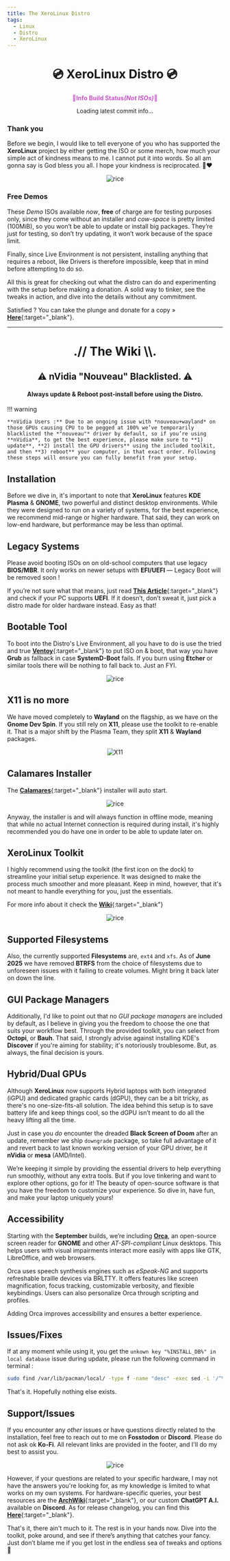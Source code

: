 ```yaml
---
title: The XeroLinux Distro
tags:
  - Linux
  - Distro
  - XeroLinux
---
```


<h1 align="center">💿 XeroLinux Distro 💿</h1>

<p align="center" style="font-size: 1.0em; color: #ca54ca;">
  🐧<strong>Info Build Status<em>(Not ISOs)</em></strong>🐧
</p>
<div id="live-build-commit" style="text-align: center; font-size: 0.96em;">
  Loading latest commit info...
</div>

### Thank you

Before we begin, I would like to tell everyone of you who has supported the **XeroLinux** project by either getting the ISO or some merch, how much your simple act of kindness means to me. I cannot put it into words. So all am gonna say is God bless you all. I hope your kindness is reciprocated. 🙏❤️

<p align="center">
    <img src="https://i.imgur.com/ejZ1ZQv.png" alt="rice">
</p>

### Free Demos

These *Demo* ISOs available *now*, **free** of charge are for testing purposes only, since they come without an installer and *cow-space* is pretty limited (100MiB), so you won’t be able to update or install big packages. They’re just for testing, so don’t try updating, it won’t work because of the space limit.

Finally, since Live Environment is not persistent, installing anything that requires a reboot, like Drivers is therefore impossible, keep that in mind before attempting to do so.

All this is great for checking out what the distro can do and experimenting with the setup before making a donation. A solid way to tinker, see the tweaks in action, and dive into the details without any commitment.

Satisfied ? You can take the plunge and donate for a copy » [**Here**](https://ko-fi.com/xerolinux/shop){:target="_blank"}.

---

<h1 align="center">.// The Wiki \\.</h1>

<h2 align="center">⚠️ <strong>nVidia "Nouveau" Blacklisted.</strong> ⚠️</h2>
<h4 align="center">Always update & Reboot post-install before using the Distro.</h4>

!!! warning

    **nVidia Users :** Due to an ongoing issue with *nouveau+wayland* on those GPUs causing CPU to be pegged at 100% we’ve temporarily blacklisted the *"nouveau"* driver by default, so if you’re using **nVidia**, to get the best experience, please make sure to **1) update**, **2) install the GPU drivers** using the included toolkit, and then **3) reboot** your computer, in that exact order. Following these steps will ensure you can fully benefit from your setup.

## Installation

Before we dive in, it's important to note that **XeroLinux** features **KDE Plasma** & **GNOME**, two powerful and distinct desktop environments. While they were designed to run on a variety of systems, for the best experience, we recommend mid-range or higher hardware. That said, they can work on low-end hardware, but performance may be less than optimal.

## Legacy Systems

Please avoid booting ISOs on on old-school computers that use legacy **BIOS/MBR**. It only works on newer setups with **EFI/UEFI** — Legacy Boot will be removed soon !

If you’re not sure what that means, just read [**This Article**](https://www.macrium.com/blog/understanding-mbr-bios-and-gpt-uefi){:target="_blank"} and check if your PC supports **UEFI**. If it doesn’t, don’t sweat it, just pick a distro made for older hardware instead. Easy as that!

## Bootable Tool

To boot into the Distro's Live Environment, all you have to do is use the tried and true [**Ventoy**](https://xerolinux.xyz/posts/ventoy-multi-boot/){:target="_blank"} to put ISO on & boot, that way you have **Grub** as fallback in case **SystemD-Boot** fails. If you burn using **Etcher** or similar tools there will be nothing to fall back to. Just an FYI.

<p align="center">
    <img src="https://i.imgur.com/LTVLXo3.png" alt="rice">
</p>

## X11 is no more

We have moved completely to **Wayland** on the flagship, as we have on the **Gnome Dev Spin**. If you still rely on **X11**, please use the toolkit to re-enable it. That is a major shift by the Plasma Team, they split **X11** & **Wayland** packages.

<p align="center">
    <img src="https://i.imgur.com/FeBe8gQ.png" alt="X11">
</p>

## Calamares Installer

The [**Calamares**](https://codeberg.org/Calamares/calamares){:target="_blank"} installer will auto start. 

<p align="center">
    <img src="https://i.imgur.com/QsLRWtG.png" alt="rice">
</p>

Anyway, the installer is and will always function in offline mode, meaning that while no actual Internet connection is required during install, it's highly recommended you do have one in order to be able to update later on.

## XeroLinux Toolkit

I highly recommend using the toolkit (the first icon on the dock) to streamline your initial setup experience. It was designed to make the process much smoother and more pleasant. Keep in mind, however, that it's not meant to handle everything for you, just the essentials.

For more info about it check the [**Wiki**](https://wiki.xerolinux.xyz/xlapit/){:target="_blank"}

<p align="center">
    <img src="https://i.imgur.com/yym6CPo.png" alt="rice">
</p>

## Supported Filesystems

Also, the currently supported **Filesystems** are, `ext4` and `xfs`. As of **June 2025** we have removed **BTRFS** from the choice of filesystems due to unforeseen issues with it failing to create volumes. Might bring it back later on down the line.

## GUI Package Managers

Additionally, I'd like to point out that no *GUI package managers* are included by default, as I believe in giving you the freedom to choose the one that suits your workflow best. Through the provided toolkit, you can select from **Octopi**, or **Bauh**. That said, I strongly advise against installing KDE's **Discover** if you're aiming for stability; it's notoriously troublesome. But, as always, the final decision is yours.

## Hybrid/Dual GPUs

Although **XeroLinux** now supports Hybrid laptops with both integrated (iGPU) and dedicated graphic cards (dGPU), they can be a bit tricky, as there's no one-size-fits-all solution. The idea behind this setup is to save battery life and keep things cool, so the dGPU isn’t meant to do all the heavy lifting all the time.

Just in case you *do* encounter the dreaded **Black Screen of Doom** after an update, remember we ship `downgrade` package, so take full advantage of it and revert back to last known working version of your GPU driver, be it **nVidia** or **mesa** (AMD/Intel).

We’re keeping it simple by providing the essential drivers to help everything run smoothly, without any extra tools. But if you love tinkering and want to explore other options, go for it! The beauty of open-source software is that you have the freedom to customize your experience. So dive in, have fun, and make your laptop uniquely yours!

## Accessibility

Starting with the **September** builds, we’re including [**Orca**](https://orca.gnome.org), an open-source screen reader for **GNOME** and other *AT-SPI-compliant* Linux desktops. This helps users with visual impairments interact more easily with apps like GTK, LibreOffice, and web browsers.

Orca uses speech synthesis engines such as *eSpeak-NG* and supports refreshable braille devices via BRLTTY. It offers features like screen magnification, focus tracking, customizable verbosity, and flexible keybindings. Users can also personalize Orca through scripting and profiles.

Adding Orca improves accessibility and ensures a better experience.

## Issues/Fixes

If at any moment while using it, you get the `unkown key "%INSTALL_DB%" in local database` issue during update, please run the following command in terminal :

```Bash
sudo find /var/lib/pacman/local/ -type f -name "desc" -exec sed -i '/^%INSTALLED_DB%$/,+2d' {} \;
```

That's it. Hopefully nothing else exists.

## Support/Issues

If you encounter any *other* issues or have questions directly related to the installation, feel free to reach out to me on **Fosstodon** or **Discord**. Please do not ask ok **Ko-Fi**. All relevant links are provided in the footer, and I'll do my best to assist you.

<p align="center">
    <img src="https://i.imgur.com/6qyA6nM.jpeg" alt="rice">
</p>

However, if your questions are related to your specific hardware, I may not have the answers you're looking for, as my knowledge is limited to what works on my own systems. For hardware-specific queries, your best resources are the [**ArchWiki**](https://wiki.archlinux.org){:target="_blank"}, or our custom **ChatGPT A.I.** available on **Discord**. As for release changelog, you can find this [**Here**](https://github.com/XeroLinuxDev/xero-build/blob/main/Changelog.md){:target="_blank"}.

That's it, there ain't much to it. The rest is in your hands now. Dive into the toolkit, poke around, and see if there’s anything that catches your fancy. Just don’t blame me if you get lost in the endless sea of tweaks and options 🎉
